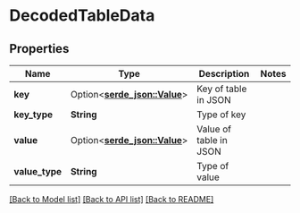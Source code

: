 # DecodedTableData

## Properties

Name | Type | Description | Notes
------------ | ------------- | ------------- | -------------
**key** | Option<[**serde_json::Value**](.md)> | Key of table in JSON | 
**key_type** | **String** | Type of key | 
**value** | Option<[**serde_json::Value**](.md)> | Value of table in JSON | 
**value_type** | **String** | Type of value | 

[[Back to Model list]](../README.md#documentation-for-models) [[Back to API list]](../README.md#documentation-for-api-endpoints) [[Back to README]](../README.md)


